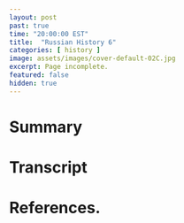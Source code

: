 ```yaml
---
layout: post
past: true
time: "20:00:00 EST"
title:  "Russian History 6"
categories: [ history ]
image: assets/images/cover-default-02C.jpg
excerpt: Page incomplete.
featured: false
hidden: true
---
```


<!-- # Title brainstorm

 -->

<!-- # Exerpt

-->

# Summary

# Transcript

# References.
